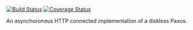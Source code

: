 [![Build Status](https://travis-ci.org/bigeasy/kibitz.svg?branch=master)](https://travis-ci.org/bigeasy/kibitz) [![Coverage Status](https://coveralls.io/repos/bigeasy/kibitz/badge.svg?branch=master&service=github)](https://coveralls.io/github/bigeasy/kibitz?branch=master)

An asynchoronous HTTP connected implementation of a diskless Paxos.

